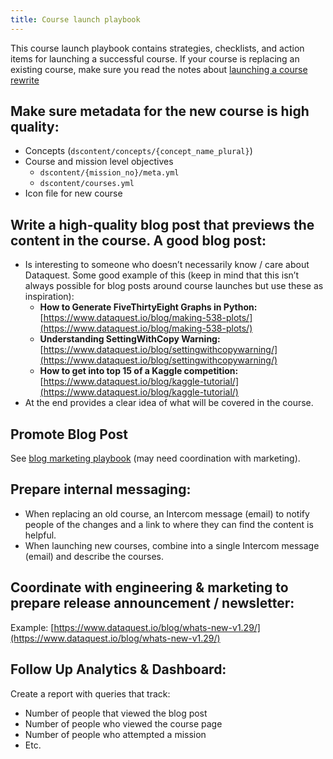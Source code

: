 ```yaml
---
title: Course launch playbook
---
```


This course launch playbook contains strategies, checklists, and action items for launching a successful course.  If your course is replacing an existing course, make sure you read the notes about [launching a course rewrite](https://gitlab.dataquest.io/dataquestio/dscontent/wikis/Launching-a-Course-Rewrite)

## Make sure metadata for the new course is high quality:

- Concepts (`dscontent/concepts/{concept_name_plural}`)
- Course and mission level objectives
  - `dscontent/{mission_no}/meta.yml`
  - `dscontent/courses.yml`
- Icon file for new course

## Write a high-quality blog post that previews the content in the course. A good blog post:

- Is interesting to someone who doesn’t necessarily know / care about Dataquest. Some good example of this (keep in mind that this isn’t always possible for blog posts around course launches but use these as inspiration):
  - **How to Generate FiveThirtyEight Graphs in Python:** [https://www.dataquest.io/blog/making-538-plots/](https://www.dataquest.io/blog/making-538-plots/)
  - **Understanding SettingWithCopy Warning:** [https://www.dataquest.io/blog/settingwithcopywarning/](https://www.dataquest.io/blog/settingwithcopywarning/)
  - **How to get into top 15 of a Kaggle competition:** [https://www.dataquest.io/blog/kaggle-tutorial/](https://www.dataquest.io/blog/kaggle-tutorial/)
- At the end provides a clear idea of what will be covered in the course.

## Promote Blog Post

See [blog marketing playbook](https://gitlab.dataquest.io/dataquestio/dataquest-blog/wikis/Blog-Marketing-Playbook) (may need coordination with marketing).

## Prepare internal messaging:

- When replacing an old course, an Intercom message (email) to notify people of the changes and a link to where they can find the content is helpful.
- When launching new courses, combine into a single Intercom message (email) and describe the courses.

## Coordinate with engineering & marketing to prepare release announcement / newsletter:

Example: [https://www.dataquest.io/blog/whats-new-v1.29/](https://www.dataquest.io/blog/whats-new-v1.29/)

## Follow Up Analytics & Dashboard:

Create a report with queries that track:

- Number of people that viewed the blog post
- Number of people who viewed the course page
- Number of people who attempted a mission
- Etc.